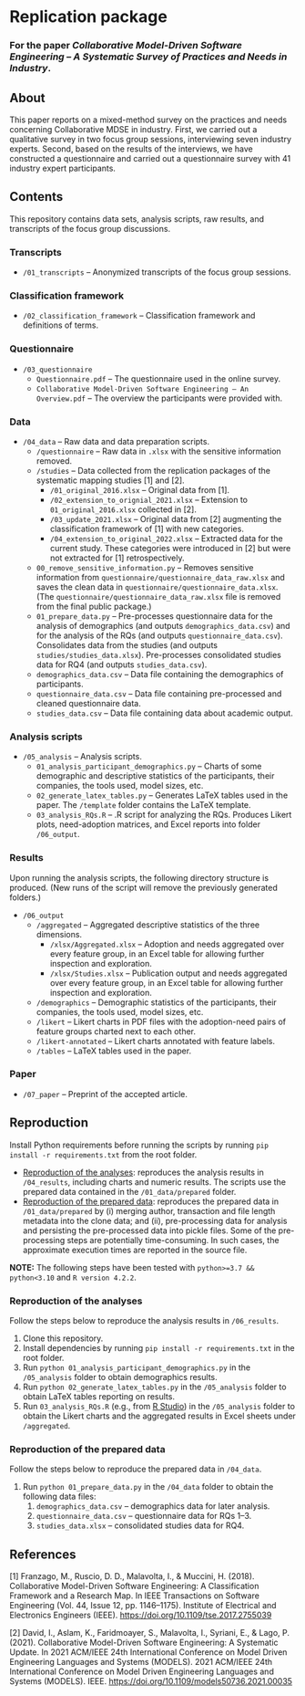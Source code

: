 # Replication package
### For the paper _Collaborative Model-Driven Software Engineering – A Systematic Survey of Practices and Needs in Industry_.

## About

This paper reports on a mixed-method survey on the practices and needs concerning Collaborative MDSE in industry. First, we carried out a qualitative survey in two focus group sessions, interviewing seven industry experts. Second, based on the results of the interviews, we have constructed a questionnaire and carried out a questionnaire survey with 41 industry expert participants.

## Contents

This repository contains data sets, analysis scripts, raw results, and transcripts of the focus group discussions.

### Transcripts
* `/01_transcripts` – Anonymized transcripts of the focus group sessions.

### Classification framework
* `/02_classification_framework` – Classification framework and definitions of terms.

### Questionnaire
* `/03_questionnaire`
   * `Questionnaire.pdf` – The questionnaire used in the online survey.
   * `Collaborative Model-Driven Software Engineering – An Overview.pdf` – The overview the participants were provided with.

### Data

* `/04_data` – Raw data and data preparation scripts.
   * `/questionnaire` – Raw data in `.xlsx` with the sensitive information removed.
   * `/studies` – Data collected from the replication packages of the systematic mapping studies [1] and [2].
      *  `/01_original_2016.xlsx` – Original data from [1].
      *  `/02_extension_to_orignial_2021.xlsx` – Extension to `01_original_2016.xlsx` collected in [2].
      *  `/03_update_2021.xlsx` – Original data from [2] augmenting the classification framework of [1] with new categories.
      *  `/04_extension_to_original_2022.xlsx` – Extracted data for the current study. These categories were introduced in [2] but were not extracted for [1] retrospectively.
   * `00_remove_sensitive_information.py` – Removes sensitive information from `questionnaire/questionnaire_data_raw.xlsx` and saves the clean data in `questionnaire/questionnaire_data.xlsx`. (The `questionnaire/questionnaire_data_raw.xlsx` file is removed from the final public package.)
   * `01_prepare_data.py` – Pre-processes questionnaire data for the analysis of demographics (and outputs `demographics_data.csv`) and for the analysis of the RQs (and outputs `questionnaire_data.csv`). Consolidates data from the studies (and outputs `studies/studies_data.xlsx`). Pre-processes consolidated studies data for RQ4 (and outputs `studies_data.csv`).
   * `demographics_data.csv` – Data file containing the demographics of participants.
   * `questionnaire_data.csv` – Data file containing pre-processed and cleaned questionnaire data.
   * `studies_data.csv` – Data file containing data about academic output.

### Analysis scripts

* `/05_analysis` – Analysis scripts.
   * `01_analysis_participant_demographics.py` – Charts of some demographic and descriptive statistics of the participants, their companies, the tools used, model sizes, etc.
   * `02_generate_latex_tables.py` – Generates LaTeX tables used in the paper. The `/template` folder contains the LaTeX template.
   * `03_analysis_RQs.R` – .R script for analyzing the RQs. Produces Likert plots, need-adoption matrices, and Excel reports into folder `/06_output`.

### Results

Upon running the analysis scripts, the following directory structure is produced. (New runs of the script will remove the previously generated folders.)
* `/06_output`
   * `/aggregated` – Aggregated descriptive statistics of the three dimensions.
      * `/xlsx/Aggregated.xlsx` – Adoption and needs aggregated over every feature group, in an Excel table for allowing further inspection and exploration.
      * `/xlsx/Studies.xlsx` – Publication output and needs aggregated over every feature group, in an Excel table for allowing further inspection and exploration.
   * `/demographics` – Demographic statistics of the participants, their companies, the tools used, model sizes, etc.
   * `/likert` – Likert charts in PDF files with the adoption-need pairs of feature groups charted next to each other.
   * `/likert-annotated` – Likert charts annotated with feature labels.
   * `/tables` – LaTeX tables used in the paper.

### Paper
* `/07_paper` – Preprint of the accepted article.

## Reproduction
Install Python requirements before running the scripts by running `pip install -r requirements.txt` from the root folder.

* [Reproduction of the analyses](#reproduction-of-the-analyses): reproduces the analysis results in `/04_results`, including charts and numeric results. The scripts use the prepared data contained in the `/01_data/prepared` folder.
* [Reproduction of the prepared data](#reproduction-of-the-prepared-data): reproduces the prepared data in `/01_data/prepared` by (i) merging author, transaction and file length metadata into the clone data; and (ii), pre-processing data for analysis and persisting the pre-processed data into pickle files. Some of the pre-processing steps are potentially time-consuming. In such cases, the approximate execution times are reported in the source file.

**NOTE:** The following steps have been tested with `python>=3.7 && python<3.10` and `R version 4.2.2`.

### Reproduction of the analyses

Follow the steps below to reproduce the analysis results in `/06_results`.

1. Clone this repository.
2. Install dependencies by running `pip install -r requirements.txt` in the root folder.
3. Run `python 01_analysis_participant_demographics.py` in the `/05_analysis` folder to obtain demographics results.
4. Run `python 02_generate_latex_tables.py` in the `/05_analysis` folder to obtain LaTeX tables reporting on results.
5. Run `03_analysis_RQs.R` (e.g., from [R Studio](https://rstudio.cloud/)) in the `/05_analysis` folder to obtain the Likert charts and the aggregated results in Excel sheets under `/aggregated`.

### Reproduction of the prepared data

Follow the steps below to reproduce the prepared data in `/04_data`.

1. Run `python 01_prepare_data.py` in the `/04_data` folder to obtain the following data files:
   1. `demographics_data.csv` – demographics data for later analysis.
   2. `questionnaire_data.csv` – questionnaire data for RQs 1–3.
   3. `studies_data.xlsx` – consolidated studies data for RQ4.

## References
[1] Franzago, M., Ruscio, D. D., Malavolta, I., & Muccini, H. (2018). Collaborative Model-Driven Software Engineering: A Classification Framework and a Research Map. In IEEE Transactions on Software Engineering (Vol. 44, Issue 12, pp. 1146–1175). Institute of Electrical and Electronics Engineers (IEEE). https://doi.org/10.1109/tse.2017.2755039

[2] David, I., Aslam, K., Faridmoayer, S., Malavolta, I., Syriani, E., & Lago, P. (2021). Collaborative Model-Driven Software Engineering: A Systematic Update. In 2021 ACM/IEEE 24th International Conference on Model Driven Engineering Languages and Systems (MODELS). 2021 ACM/IEEE 24th International Conference on Model Driven Engineering Languages and Systems (MODELS). IEEE. https://doi.org/10.1109/models50736.2021.00035
